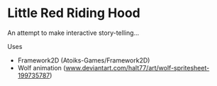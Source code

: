 # Little Red Riding Hood

An attempt to make interactive story-telling...

Uses
- Framework2D (Atoiks-Games/Framework2D)
- Wolf animation (www.deviantart.com/halt77/art/wolf-spritesheet-199735787)

